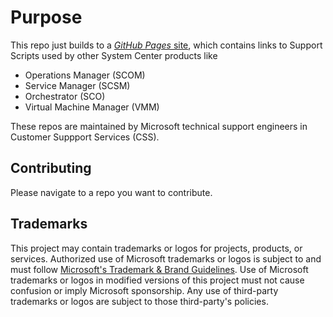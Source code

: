 # Purpose
This repo just builds to a [*GitHub Pages* site](https://microsoft.github.io/CSS-SystemCenter), which contains links to Support Scripts used by other System Center products like

- Operations Manager (SCOM)
- Service Manager (SCSM)
- Orchestrator (SCO)
- Virtual Machine Manager (VMM)

These repos are maintained by Microsoft technical support engineers in Customer Suppport Services (CSS).

## Contributing

Please navigate to a repo you want to contribute.

## Trademarks

This project may contain trademarks or logos for projects, products, or services. Authorized use of Microsoft 
trademarks or logos is subject to and must follow 
[Microsoft's Trademark & Brand Guidelines](https://www.microsoft.com/en-us/legal/intellectualproperty/trademarks/usage/general).
Use of Microsoft trademarks or logos in modified versions of this project must not cause confusion or imply Microsoft sponsorship.
Any use of third-party trademarks or logos are subject to those third-party's policies.
